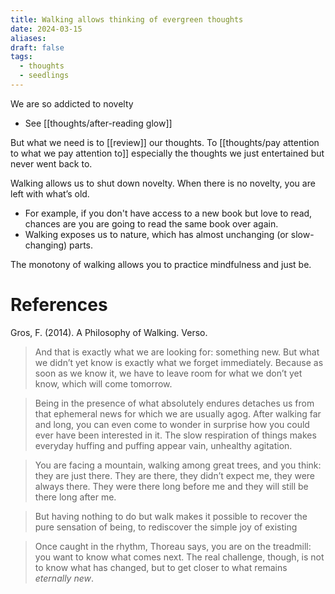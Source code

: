 ```yaml
---
title: Walking allows thinking of evergreen thoughts
date: 2024-03-15
aliases: 
draft: false
tags:
  - thoughts
  - seedlings
---
```

We are so addicted to novelty

- See [[thoughts/after-reading glow]]

But what we need is to [[review]] our thoughts. To [[thoughts/pay attention to what we pay attention to]] especially the thoughts we just entertained but never went back to.

Walking allows us to shut down novelty. When there is no novelty, you are left with what’s old.

- For example, if you don't have access to a new book but love to read, chances are you are going to read the same book over again.
- Walking exposes us to nature, which has almost unchanging (or slow-changing) parts.

The monotony of walking allows you to practice mindfulness and just be.

# References

Gros, F. (2014). A Philosophy of Walking. Verso.

> And that is exactly what we are looking for: something new. But what we didn’t yet know is exactly what we forget immediately. Because as soon as we know it, we have to leave room for what we don’t yet know, which will come tomorrow.

> Being in the presence of what absolutely endures detaches us from that ephemeral news for which we are usually agog. After walking far and long, you can even come to wonder in surprise how you could ever have been interested in it. The slow respiration of things makes everyday huffing and puffing appear vain, unhealthy agitation.

> You are facing a mountain, walking among great trees, and you think: they are just there. They are there, they didn’t expect me, they were always there. They were there long before me and they will still be there long after me.

> But having nothing to do but walk makes it possible to recover the pure sensation of being, to rediscover the simple joy of existing

> Once caught in the rhythm, Thoreau says, you are on the treadmill: you want to know what comes next. The real challenge, though, is not to know what has changed, but to get closer to what remains *eternally new*.

